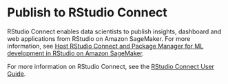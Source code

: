 # Publish to RStudio Connect<a name="rstudio-connect"></a>

 RStudio Connect enables data scientists to publish insights, dashboard and web applications from RStudio on Amazon SageMaker\. For more information, see [Host RStudio Connect and Package Manager for ML development in RStudio on Amazon SageMaker](http://aws.amazon.com/blogs/machine-learning/host-rstudio-connect-and-package-manager-for-ml-development-in-rstudio-on-amazon-sagemaker/)\.

 For more information on RStudio Connect, see the [RStudio Connect User Guide](https://docs.rstudio.com/connect/user/)\. 